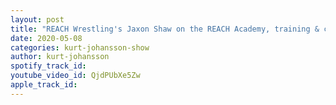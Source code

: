 ```yaml
---
layout: post
title: "REACH Wrestling's Jaxon Shaw on the REACH Academy, training & character development as a trainee"
date: 2020-05-08
categories: kurt-johansson-show
author: kurt-johansson
spotify_track_id: 
youtube_video_id: QjdPUbXe5Zw
apple_track_id: 
---
```

